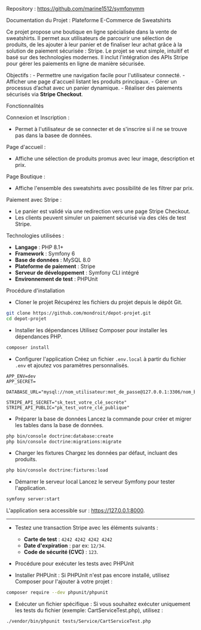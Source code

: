 
Repository : https://github.com/marine1512/symfonymm

Documentation du Projet : Plateforme E-Commerce de Sweatshirts

Ce projet propose une boutique en ligne spécialisée dans la vente de sweatshirts. Il permet aux utilisateurs de parcourir une sélection de produits, de les ajouter à leur panier et de finaliser leur achat grâce à la solution de paiement sécurisée : Stripe.
Le projet se veut simple, intuitif et basé sur des technologies modernes. Il inclut l'intégration des APIs Stripe pour gérer les paiements en ligne de manière sécurisée.

Objectifs : 
    - Permettre une navigation facile pour l'utilisateur connecté.
    - Afficher une page d'accueil listant les produits principaux.
    - Gérer un processus d’achat avec un panier dynamique.
    - Réaliser des paiements sécurisés via **Stripe Checkout**.

Fonctionnalités

Connexion et Inscription :
- Permet à l'utilisateur de se connecter et de s'inscrire si il ne se trouve pas dans la basee de données.

Page d'accueil :
- Affiche une sélection de produits promus avec leur image, description et prix.

Page Boutique :
- Affiche l'ensemble des sweatshirts avec possibilité de les filtrer par prix.

Paiement avec Stripe :
- Le panier est validé via une redirection vers une page Stripe Checkout.
- Les clients peuvent simuler un paiement sécurisé via des clés de test Stripe.

Technologies utilisées :
- **Langage** : PHP 8.1+
- **Framework** : Symfony 6 
- **Base de données** : MySQL 8.0
- **Plateforme de paiement** : Stripe
- **Serveur de développement** : Symfony CLI intégré
- **Environnement de test** : PHPUnit

Procédure d'installation

-	 Cloner le projet
Récupérez les fichiers du projet depuis le dépôt Git.
``` bash
git clone https://github.com/mondroit/depot-projet.git
cd depot-projet
```

-	Installer les dépendances
Utilisez Composer pour installer les dépendances PHP.
``` bash
composer install
```

-	Configurer l'application
Créez un fichier `.env.local` à partir du fichier `.env` et ajoutez vos paramètres personnalisés.
``` text
APP_ENV=dev
APP_SECRET=

DATABASE_URL="mysql://nom_utilisateur:mot_de_passe@127.0.0.1:3306/nom_base_de_donnees"

STRIPE_API_SECRET="sk_test_votre_clé_secrète"
STRIPE_API_PUBLIC="pk_test_votre_clé_publique"
```

-	Préparer la base de données
Lancez la commande pour créer et migrer les tables dans la base de données.
``` bash
php bin/console doctrine:database:create
php bin/console doctrine:migrations:migrate
```

-	Charger les fixtures
Chargez les données par défaut, incluant des produits.
``` bash
php bin/console doctrine:fixtures:load
```

-	 Démarrer le serveur local
Lancez le serveur Symfony pour tester l'application.
``` bash
symfony server:start
```

L'application sera accessible sur : https://127.0.0.1:8000.

______________________

- Testez une transaction Stripe avec les éléments suivants :
    - **Carte de test** : `4242 4242 4242 4242`
    - **Date d'expiration** : par ex: `12/34`.
    - **Code de sécurité (CVC)** : `123`.

- Procédure pour exécuter les tests avec PHPUnit
- Installer PHPUnit : Si PHPUnit n'est pas encore installé, utilisez Composer pour l'ajouter à votre projet :
``` bash
composer require --dev phpunit/phpunit
```
- Exécuter un fichier spécifique : Si vous souhaitez exécuter uniquement les tests du fichier (exemple: CartServiceTest.php), utilisez :
``` bash
./vendor/bin/phpunit tests/Service/CartServiceTest.php
```
